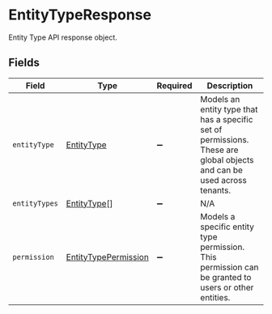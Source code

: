# EntityTypeResponse

Entity Type API response object.


## Fields

| Field                                                                                                                  | Type                                                                                                                   | Required                                                                                                               | Description                                                                                                            |
| ---------------------------------------------------------------------------------------------------------------------- | ---------------------------------------------------------------------------------------------------------------------- | ---------------------------------------------------------------------------------------------------------------------- | ---------------------------------------------------------------------------------------------------------------------- |
| `entityType`                                                                                                           | [EntityType](../../models/shared/entitytype.md)                                                                        | :heavy_minus_sign:                                                                                                     | Models an entity type that has a specific set of permissions. These are global objects and can be used across tenants. |
| `entityTypes`                                                                                                          | [EntityType](../../models/shared/entitytype.md)[]                                                                      | :heavy_minus_sign:                                                                                                     | N/A                                                                                                                    |
| `permission`                                                                                                           | [EntityTypePermission](../../models/shared/entitytypepermission.md)                                                    | :heavy_minus_sign:                                                                                                     | Models a specific entity type permission. This permission can be granted to users or other entities.                   |